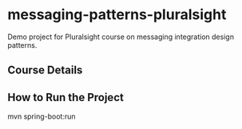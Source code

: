 # messaging-patterns-pluralsight
Demo project for Pluralsight course on messaging integration design patterns. 

## Course Details

## How to Run the Project 

mvn spring-boot:run